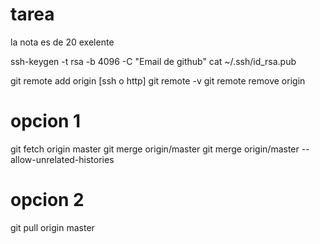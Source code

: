 # tarea
la nota es de 20 exelente

ssh-keygen -t rsa -b 4096 -C "Email de github"
cat ~/.ssh/id_rsa.pub

git remote add origin [ssh o http]
git remote -v
git remote remove origin

# opcion 1
git fetch origin master
git merge origin/master
git merge origin/master --allow-unrelated-histories

# opcion 2
git pull origin master


